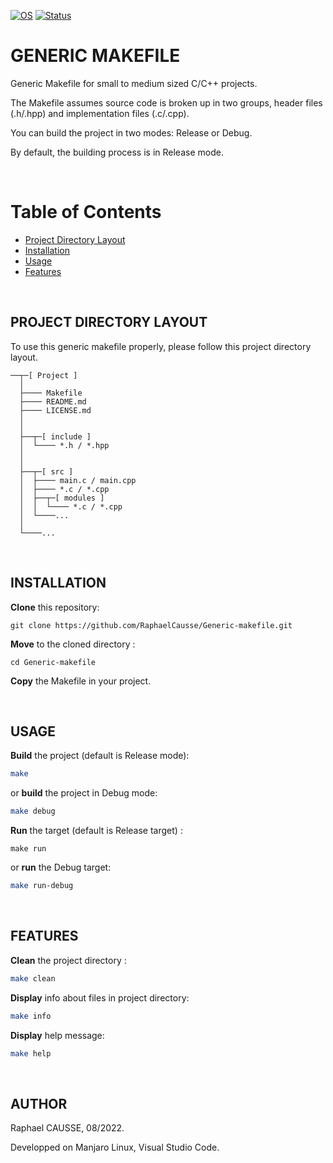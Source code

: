 [![OS](https://img.shields.io/badge/os-linux-blue.svg)](https://shields.io/)
[![Status](https://img.shields.io/badge/status-completed-success.svg)](https://shields.io/)

# GENERIC MAKEFILE

Generic Makefile for small to medium sized C/C++ projects.

The Makefile assumes source code is broken up in two groups, header files (.h/.hpp) and implementation files (.c/.cpp).

You can build the project in two modes: Release or Debug.

By default, the building process is in Release mode.

<br>

# Table of Contents
 
- [Project Directory Layout](#project-directory-layout)
- [Installation](#installation)
- [Usage](#usage)
- [Features](#features)

<br>

## PROJECT DIRECTORY LAYOUT

To use this generic makefile properly, please follow this project directory layout.
```
──┬─[ Project ]
  │
  ├──── Makefile
  ├──── README.md
  ├──── LICENSE.md
  │
  │
  ├──┬─[ include ]
  │  └──── *.h / *.hpp
  │
  │
  ├──┬─[ src ]
  │  ├──── main.c / main.cpp
  │  ├──── *.c / *.cpp
  │  ├──┬─[ modules ]
  │  │  └──── *.c / *.cpp
  │  └────...
  │
  └────...
```
<br>

## INSTALLATION

**Clone** this repository:
```
git clone https://github.com/RaphaelCausse/Generic-makefile.git
```
**Move** to the cloned directory :
```
cd Generic-makefile
```
**Copy** the Makefile in your project.

<br>

## USAGE

**Build** the project (default is Release mode):
```bash
make
```
or **build** the project in Debug mode:
```bash
make debug
```
**Run** the target (default is Release target) :
```
make run
```
or **run** the Debug target:
```bash
make run-debug
```

<br>

## FEATURES

**Clean** the project directory :
```bash
make clean
```
**Display** info about files in project directory:
```bash
make info
```
**Display** help message:
```bash
make help
```
<br>

## AUTHOR

Raphael CAUSSE, 08/2022.

Developped on Manjaro Linux, Visual Studio Code.